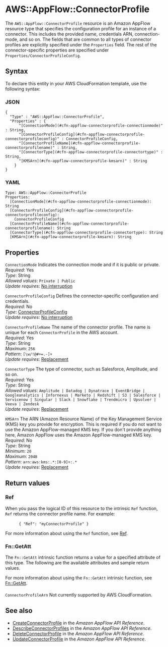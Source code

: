 # AWS::AppFlow::ConnectorProfile<a name="aws-resource-appflow-connectorprofile"></a>

 The `AWS::AppFlow::ConnectorProfile` resource is an Amazon AppFlow resource type that specifies the configuration profile for an instance of a connector\. This includes the provided name, credentials ARN, connection\-mode, and so on\. The fields that are common to all types of connector profiles are explicitly specified under the `Properties` field\. The rest of the connector\-specific properties are specified under `Properties/ConnectorProfileConfig`\. 

## Syntax<a name="aws-resource-appflow-connectorprofile-syntax"></a>

To declare this entity in your AWS CloudFormation template, use the following syntax:

### JSON<a name="aws-resource-appflow-connectorprofile-syntax.json"></a>

```
{
  "Type" : "AWS::AppFlow::ConnectorProfile",
  "Properties" : {
      "[ConnectionMode](#cfn-appflow-connectorprofile-connectionmode)" : String,
      "[ConnectorProfileConfig](#cfn-appflow-connectorprofile-connectorprofileconfig)" : ConnectorProfileConfig,
      "[ConnectorProfileName](#cfn-appflow-connectorprofile-connectorprofilename)" : String,
      "[ConnectorType](#cfn-appflow-connectorprofile-connectortype)" : String,
      "[KMSArn](#cfn-appflow-connectorprofile-kmsarn)" : String
    }
}
```

### YAML<a name="aws-resource-appflow-connectorprofile-syntax.yaml"></a>

```
Type: AWS::AppFlow::ConnectorProfile
Properties: 
  [ConnectionMode](#cfn-appflow-connectorprofile-connectionmode): String
  [ConnectorProfileConfig](#cfn-appflow-connectorprofile-connectorprofileconfig): 
    ConnectorProfileConfig
  [ConnectorProfileName](#cfn-appflow-connectorprofile-connectorprofilename): String
  [ConnectorType](#cfn-appflow-connectorprofile-connectortype): String
  [KMSArn](#cfn-appflow-connectorprofile-kmsarn): String
```

## Properties<a name="aws-resource-appflow-connectorprofile-properties"></a>

`ConnectionMode`  <a name="cfn-appflow-connectorprofile-connectionmode"></a>
 Indicates the connection mode and if it is public or private\.   
*Required*: Yes  
*Type*: String  
*Allowed values*: `Private | Public`  
*Update requires*: [No interruption](https://docs.aws.amazon.com/AWSCloudFormation/latest/UserGuide/using-cfn-updating-stacks-update-behaviors.html#update-no-interrupt)

`ConnectorProfileConfig`  <a name="cfn-appflow-connectorprofile-connectorprofileconfig"></a>
 Defines the connector\-specific configuration and credentials\.   
*Required*: No  
*Type*: [ConnectorProfileConfig](aws-properties-appflow-connectorprofile-connectorprofileconfig.md)  
*Update requires*: [No interruption](https://docs.aws.amazon.com/AWSCloudFormation/latest/UserGuide/using-cfn-updating-stacks-update-behaviors.html#update-no-interrupt)

`ConnectorProfileName`  <a name="cfn-appflow-connectorprofile-connectorprofilename"></a>
 The name of the connector profile\. The name is unique for each `ConnectorProfile` in the AWS account\.   
*Required*: Yes  
*Type*: String  
*Maximum*: `256`  
*Pattern*: `[\w/!@#+=.-]+`  
*Update requires*: [Replacement](https://docs.aws.amazon.com/AWSCloudFormation/latest/UserGuide/using-cfn-updating-stacks-update-behaviors.html#update-replacement)

`ConnectorType`  <a name="cfn-appflow-connectorprofile-connectortype"></a>
 The type of connector, such as Salesforce, Amplitude, and so on\.   
*Required*: Yes  
*Type*: String  
*Allowed values*: `Amplitude | Datadog | Dynatrace | EventBridge | Googleanalytics | Infornexus | Marketo | Redshift | S3 | Salesforce | Servicenow | Singular | Slack | Snowflake | Trendmicro | Upsolver | Veeva | Zendesk`  
*Update requires*: [Replacement](https://docs.aws.amazon.com/AWSCloudFormation/latest/UserGuide/using-cfn-updating-stacks-update-behaviors.html#update-replacement)

`KMSArn`  <a name="cfn-appflow-connectorprofile-kmsarn"></a>
 The ARN \(Amazon Resource Name\) of the Key Management Service \(KMS\) key you provide for encryption\. This is required if you do not want to use the Amazon AppFlow\-managed KMS key\. If you don't provide anything here, Amazon AppFlow uses the Amazon AppFlow\-managed KMS key\.   
*Required*: No  
*Type*: String  
*Minimum*: `20`  
*Maximum*: `2048`  
*Pattern*: `arn:aws:kms:.*:[0-9]+:.*`  
*Update requires*: [Replacement](https://docs.aws.amazon.com/AWSCloudFormation/latest/UserGuide/using-cfn-updating-stacks-update-behaviors.html#update-replacement)

## Return values<a name="aws-resource-appflow-connectorprofile-return-values"></a>

### Ref<a name="aws-resource-appflow-connectorprofile-return-values-ref"></a>

When you pass the logical ID of this resource to the intrinsic `Ref` function, `Ref` returns the connector profile name\. For example:

            `{ "Ref": "myConnectorProfile" }`        

For more information about using the `Ref` function, see [Ref](https://docs.aws.amazon.com/AWSCloudFormation/latest/UserGuide/intrinsic-function-reference-ref.html)\.

### Fn::GetAtt<a name="aws-resource-appflow-connectorprofile-return-values-fn--getatt"></a>

The `Fn::GetAtt` intrinsic function returns a value for a specified attribute of this type\. The following are the available attributes and sample return values\.

For more information about using the `Fn::GetAtt` intrinsic function, see [Fn::GetAtt](https://docs.aws.amazon.com/AWSCloudFormation/latest/UserGuide/intrinsic-function-reference-getatt.html)\.

#### <a name="aws-resource-appflow-connectorprofile-return-values-fn--getatt-fn--getatt"></a>

`ConnectorProfileArn`  <a name="ConnectorProfileArn-fn::getatt"></a>
Not currently supported by AWS CloudFormation\.

## See also<a name="aws-resource-appflow-connectorprofile--seealso"></a>
+ [CreateConnectorProfile](https://docs.aws.amazon.com/appflow/1.0/APIReference/API_CreateConnectorProfile.html) in the *Amazon AppFlow API Reference*\.
+ [DescribeConnectorProfiles](https://docs.aws.amazon.com/appflow/1.0/APIReference/API_DescribeConnectorProfiles.html) in the *Amazon AppFlow API Reference*\.
+ [DeleteConnectorProfile](https://docs.aws.amazon.com/appflow/1.0/APIReference/API_DeleteConnectorProfile.html) in the *Amazon AppFlow API Reference*\.
+ [UpdateConnectorProfile](https://docs.aws.amazon.com/appflow/1.0/APIReference/API_UpdateConnectorProfile.html) in the *Amazon AppFlow API Reference*\.